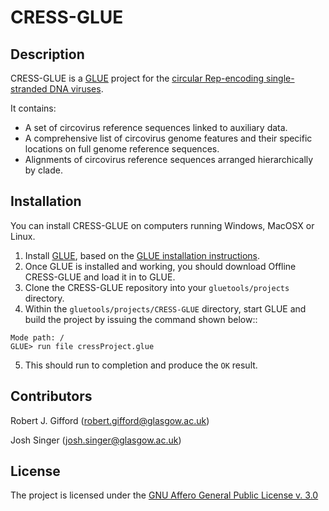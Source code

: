# CRESS-GLUE

## Description

CRESS-GLUE is a 
[GLUE](http://glue-tools.cvr.gla.ac.uk) project for the [circular Rep-encoding single-stranded DNA viruses](https://www.sciencedirect.com/science/article/pii/S0065352718300575).

It contains:

* A set of circovirus reference sequences linked to auxiliary data.
* A comprehensive list of circovirus genome features and their specific locations on full genome reference sequences.
* Alignments of circovirus reference sequences arranged hierarchically by clade.

## Installation

You can install CRESS-GLUE on computers running Windows, MacOSX or Linux.

1. Install [GLUE](http://glue-tools.cvr.gla.ac.uk), based on the [GLUE installation instructions](http://glue-tools.cvr.gla.ac.uk/#/installation). 
2. Once GLUE is installed and working, you should download Offline CRESS-GLUE and load it in to GLUE.
3. Clone the CRESS-GLUE repository into your `gluetools/projects` directory.
4. Within the `gluetools/projects/CRESS-GLUE` directory, start GLUE and build the project by issuing the command shown below::

```
Mode path: /
GLUE> run file cressProject.glue
```
5. This should run to completion and produce the `OK` result.


## Contributors

Robert J. Gifford (robert.gifford@glasgow.ac.uk)

Josh Singer (josh.singer@glasgow.ac.uk)


## License

The project is licensed under the [GNU Affero General Public License v. 3.0](https://www.gnu.org/licenses/agpl-3.0.en.html)
